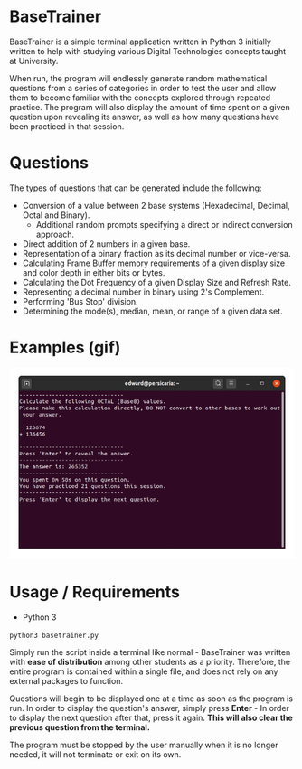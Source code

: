 # BaseTrainer
BaseTrainer is a simple terminal application written in Python 3 initially written to help with studying various Digital Technologies concepts taught at University.

When run, the program will endlessly generate random mathematical questions from a series of categories in order to test the user and allow them to become familiar with the concepts explored through repeated practice. The program will also display the amount of time spent on a given question upon revealing its answer, as well as how many questions have been practiced in that session.

# Questions
The types of questions that can be generated include the following:

- Conversion of a value between 2 base systems (Hexadecimal, Decimal, Octal and Binary).
    - Additional random prompts specifying a direct or indirect conversion approach.
- Direct addition of 2 numbers in a given base.
- Representation of a binary fraction as its decimal number or vice-versa.
- Calculating Frame Buffer memory requirements of a given display size and color depth in either bits or bytes.
- Calculating the Dot Frequency of a given Display Size and Refresh Rate.
- Representing a decimal number in binary using 2's Complement.
- Performing 'Bus Stop' division.
- Determining the mode(s), median, mean, or range of a given data set.

# Examples (gif)
![](./demo/demo.gif)

# Usage / Requirements
- Python 3

```python3 basetrainer.py```

Simply run the script inside a terminal like normal - BaseTrainer was written with <b>ease of distribution</b> among other students as a priority. Therefore, the entire program is contained within a single file, and does not rely on any external packages to function.

Questions will begin to be displayed one at a time as soon as the program is run. In order to display the question's answer, simply press <b>Enter</b> - In order to display the next question after that, press it again. <b>This will also clear the previous question from the terminal.</b>

The program must be stopped by the user manually when it is no longer needed, it will not terminate or exit on its own.